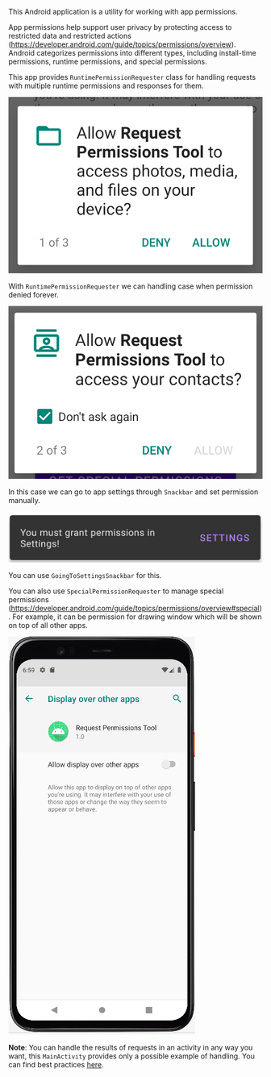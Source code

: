 This Android application is a utility for working with app permissions.

App permissions help support user privacy by protecting access to restricted data and restricted actions (https://developer.android.com/guide/topics/permissions/overview). 
Android categorizes permissions into different types, including install-time permissions, runtime permissions, and special permissions. 

This app provides ```RuntimePermissionRequester``` class for handling requests with multiple runtime permissions and responses for them.


![alt text](example1.png)


With ```RuntimePermissionRequester``` we can handling case when permission denied forever.


![alt text](example2.png)


In this case we can go to app settings through ```Snackbar``` and set permission manually.


![alt text](example3.png)


You can use ```GoingToSettingsSnackbar``` for this.


You can also use ```SpecialPermissionRequester``` to manage special permissions (https://developer.android.com/guide/topics/permissions/overview#special). 
For example, it can be permission for drawing window which will be shown on top of all other apps.


![alt text](example4.png)


**Note**: You can handle the results of requests in an activity in any way you want, this ```MainActivity``` provides only a possible example of handling. 
You can find best practices [here](https://developer.android.com/guide/topics/permissions/overview#best-practices).
